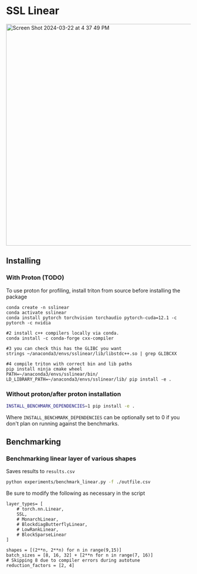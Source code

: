 

# SSL Linear 

<img width="605" alt="Screen Shot 2024-03-22 at 4 37 49 PM" src="https://github.com/kimiasa/SSLinear/assets/98286289/6e090a92-af37-4f84-bc36-bed86a787223">


## Installing

### With Proton (TODO)
To use proton for profiling, install triton from source before installing the package
```
conda create -n sslinear
conda activate sslinear
conda install pytorch torchvision torchaudio pytorch-cuda=12.1 -c pytorch -c nvidia

#2 install c++ compilers locally via conda. 
conda install -c conda-forge cxx-compiler

#3 you can check this has the GLIBC you want
strings ~/anaconda3/envs/sslinear/lib/libstdc++.so | grep GLIBCXX

#4 compile triton with correct bin and lib paths 
pip install ninja cmake wheel
PATH=~/anaconda3/envs/sslinear/bin/ LD_LIBRARY_PATH=~/anaconda3/envs/sslinear/lib/ pip install -e .
```

### Without proton/after proton installation
```sh
INSTALL_BENCHMARK_DEPENDENCIES=1 pip install -e .
```
Where `INSTALL_BENCHMARK_DEPENDENCIES` can be optionally set to 0 if you don't plan on running against the benchmarks.

## Benchmarking

### Benchmarking linear layer of various shapes
Saves results to `results.csv`
```sh
python experiments/benchmark_linear.py -f ./outfile.csv
```

Be sure to modify the following as necessary in the script
```
layer_types= [
    # torch.nn.Linear,
    SSL,
    # MonarchLinear,
    # BlockdiagButterflyLinear,
    # LowRankLinear,
    # BlockSparseLinear
]

shapes = [(2**n, 2**n) for n in range(9,15)]
batch_sizes = [8, 16, 32] + [2**n for n in range(7, 16)]
# Skipping 8 due to compiler errors during autotune
reduction_factors = [2, 4]
```